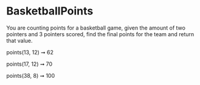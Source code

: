 # BasketballPoints
You are counting points for a basketball game, given the amount of
two pointers and 3 pointers scored, find the final points for the team and
return that value.

points(13, 12) ➞ 62

points(17, 12) ➞ 70

points(38, 8) ➞ 100
